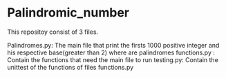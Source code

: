 # Palindromic_number
This repositoy consist of 3 files.

Palindromes.py: The main file that print the firsts 1000 positive integer and his respective base(greater than 2) where are palindromes
functions.py : Contain the functions that  need the main file to run
testing.py: Contain the unittest of the functions of files functions.py
